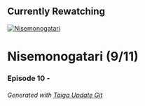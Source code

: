 ﻿
## Currently Rewatching

[![Nisemonogatari](https://s4.anilist.co/file/anilistcdn/media/anime/cover/medium/nx11597-ApDcMuPvRhgr.jpg)](https://anilist.co/anime/11597)

# Nisemonogatari (9/11)

### Episode 10 - 

###### *Generated with [Taiga Update Git](https://github.com/nike4613/taiga-update-git)*